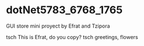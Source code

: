 # dotNet5783_6768_1765
GUI store mini proyect by Efrat and Tzipora

tsch This is Efrat, do you copy? tsch
greetings, flowers
